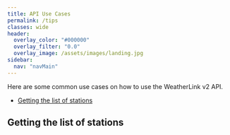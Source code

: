 ```yaml
---
title: API Use Cases
permalink: /tips
classes: wide
header:
  overlay_color: "#000000"
  overlay_filter: "0.0"
  overlay_image: /assets/images/landing.jpg
sidebar:
  nav: "navMain"
---
```


Here are some common use cases on how to use the WeatherLink v2 API.

- <a href="#getting-the-list-of-stations">Getting the list of stations</a>

<a name="getting-the-list-of-stations"></a>
## Getting the list of stations

